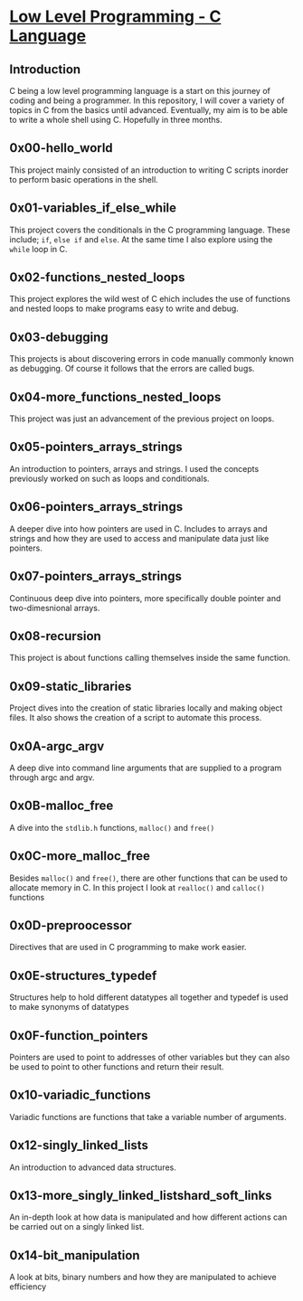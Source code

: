 # <ins>Low Level Programming - C Language</ins>

## Introduction

C being a low level programming language is a start on this journey of coding and being a programmer. In this repository, I will cover a variety of topics in C from the basics until advanced. Eventually, my aim is to be able to write a whole shell using C. Hopefully in three months. 

## 0x00-hello_world
This project mainly consisted of an introduction to writing C scripts inorder to perform basic operations in the shell.

## 0x01-variables_if_else_while
This project covers the conditionals in the C programming language. These include; `if`, `else if` and `else`. At the same time I also explore using the `while` loop in C.

## 0x02-functions_nested_loops
This project explores the wild west of C ehich includes the use of functions and nested loops to make programs easy to write and debug.

## 0x03-debugging
This projects is about discovering errors in code manually commonly known as debugging. Of course it follows that the errors are called bugs.

## 0x04-more_functions_nested_loops
This project was just an advancement of the previous project on loops.

## 0x05-pointers_arrays_strings
An introduction to pointers, arrays and strings. I used the concepts previously worked on such as loops and conditionals.

## 0x06-pointers_arrays_strings
A deeper dive into how pointers are used in C. Includes to arrays and strings and how they are used to access and manipulate data just like pointers.

## 0x07-pointers_arrays_strings
Continuous deep dive into pointers, more specifically double pointer and two-dimesnional arrays.

## 0x08-recursion
This project is about functions calling themselves inside the same function.

## 0x09-static_libraries
Project dives into the creation of static libraries locally and making object files. It also shows the creation of a script to automate this process.

## 0x0A-argc_argv
A deep dive into command line arguments that are supplied to a program through argc and argv.

## 0x0B-malloc_free
A dive into the `stdlib.h` functions, `malloc()` and `free()`

## 0x0C-more_malloc_free
Besides `malloc()` and `free()`, there are other functions that can be used to allocate memory in C. In this project I look at `realloc()` and `calloc()` functions

## 0x0D-preproocessor
Directives that are used in C programming to make work easier.

## 0x0E-structures_typedef
Structures help to hold different datatypes all together and typedef is used to make synonyms of datatypes

## 0x0F-function_pointers
Pointers are used to point to addresses of other variables but they can also be used to point to other functions and return their result.

## 0x10-variadic_functions
Variadic functions are functions that take a variable number of arguments.

## 0x12-singly_linked_lists
An introduction to advanced data structures.

## 0x13-more_singly_linked_listshard_soft_links
An in-depth look at how data is manipulated and how different actions can be carried out on a singly linked list.

## 0x14-bit_manipulation
A look at bits, binary numbers and how they are manipulated to achieve efficiency